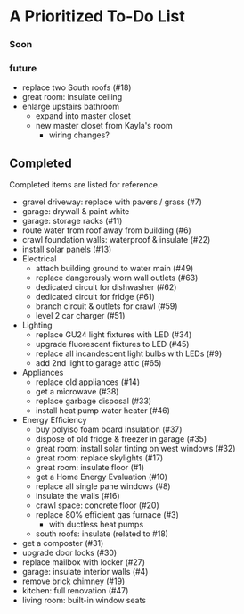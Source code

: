 
# A Prioritized To-Do List

### Soon

### future

* replace two South roofs (#18)
* great room: insulate ceiling
* enlarge upstairs bathroom
    * expand into master closet
    * new master closet from Kayla's room
        * wiring changes?

## Completed

Completed items are listed for reference.

* gravel driveway: replace with pavers / grass (#7)
* garage: drywall & paint white
* garage: storage racks (#11)
* route water from roof away from building (#6)
* crawl foundation walls: waterproof & insulate (#22)
* install solar panels (#13)
* Electrical
    * attach building ground to water main (#49)
    * replace dangerously worn wall outlets (#63)
    * dedicated circuit for dishwasher (#62)
    * dedicated circuit for fridge (#61)
    * branch circuit & outlets for crawl (#59)
    * level 2 car charger (#51)
* Lighting
    * replace GU24 light fixtures with LED (#34)
    * upgrade fluorescent fixtures to LED (#45)
    * replace all incandescent light bulbs with LEDs (#9)
    * add 2nd light to garage attic (#65)
* Appliances
    * replace old appliances (#14)
    * get a microwave (#38)
    * replace garbage disposal (#33)
    * install heat pump water heater (#46)
* Energy Efficiency
    * buy polyiso foam board insulation (#37)
    * dispose of old fridge & freezer in garage (#35)
    * great room: install solar tinting on west windows (#32)
    * great room: replace skylights (#17)
    * great room: insulate floor (#1)
    * get a Home Energy Evaluation (#10)
    * replace all single pane windows (#8)
    * insulate the walls (#16)
    * crawl space: concrete floor (#20)    
    * replace 80% efficient gas furnace (#3)
        * with ductless heat pumps
    * south roofs: insulate (related to #18)
* get a composter (#31)
* upgrade door locks  (#30)
* replace mailbox with locker (#27)
* garage: insulate interior walls (#4)
* remove brick chimney (#19)
* kitchen: full renovation (#47)
* living room: built-in window seats
